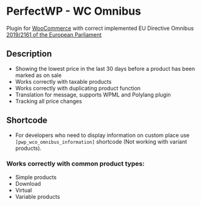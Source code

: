 # PerfectWP - WC Omnibus
Plugin for [WooCommerce](https://wordpress.org/plugins/woocommerce/) with correct implemented EU Directive Omnibus [2019/2161 of the European Parliament](https://eur-lex.europa.eu/eli/dir/2019/2161/oj)

## Description

- Showing the lowest price in the last 30 days before a product has been marked as on sale
- Works correctly with taxable products
- Works correctly with duplicating product function
- Translation for message, supports WPML and Polylang plugin
- Tracking all price changes

## Shortcode

- For developers who need to display information on custom place use ``[pwp_wco_omnibus_information]`` shortcode (Not working with variant products).

###  Works correctly with common product types:

- Simple products
- Download
- Virtual
- Variable products